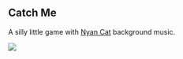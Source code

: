 ## Catch Me
A silly little game with [Nyan Cat](http://www.nyan.cat/) background music.

![](https://i.imgur.com/3GclP2f.gif)
